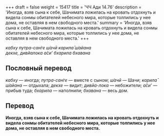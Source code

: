 +++
draft = false
weight = 15417
title = 'ЧЧ Ади 14.76'
description = 'Иногда, взяв сына к себе, Шачимата ложилась на кровать отдохнуть и видела сонмы обитателей небесного мира, которые толпились у нее дома, не оставляя в нем свободного места.'
summary = 'Иногда, взяв сына к себе, Шачимата ложилась на кровать отдохнуть и видела сонмы обитателей небесного мира, которые толпились у нее дома, не оставляя в нем свободного места.'
+++

_кабху путра-сан̇ге ш́ачӣ карила̄ ш́айана  
декхе, дивйалока а̄си’ бхарила бхавана_

## Пословный перевод

_кабху_ — иногда; _путра_\-_сан̇ге_ — вместе с сыном; _ш́ачӣ_ — Шачи; _карила̄_ _ш́айана_ — отдыхала; _декхе_ — видит; _дивйа_\-_лока_ — небожители; _а̄си’_ — прибыв туда; _бхарила_ — наполнили; _бхавана_ — весь дом.

## Перевод

**Иногда, взяв сына к себе, Шачимата ложилась на кровать отдохнуть и видела сонмы обитателей небесного мира, которые толпились у нее дома, не оставляя в нем свободного места.**
